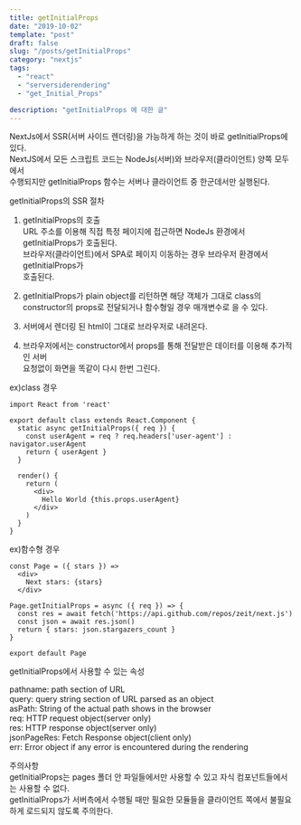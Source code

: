 ```yaml
---
title: getInitialProps
date: "2019-10-02"
template: "post"
draft: false
slug: "/posts/getInitialProps"
category: "nextjs"
tags:
  - "react"
  - "serversiderendering"
  - "get_Initial_Props"

description: "getInitialProps 에 대한 글"
---
```


NextJs에서 SSR(서버 사이드 렌더링)을 가능하게 하는 것이 바로 getInitialProps에 있다.  
NextJS에서 모든 스크립트 코드는 NodeJs(서버)와 브라우저(클라이언트) 양쪽 모두에서  
수행되지만 getInitialProps 함수는 서버나 클라이언트 중 한군데서만 실행된다.

getInitialProps의 SSR 절차

1. getInitialProps의 호출  
   URL 주소를 이용해 직접 특정 페이지에 접근하면 NodeJs 환경에서 getInitialProps가 호출된다.  
   브라우저(클라이언트)에서 SPA로 페이지 이동하는 경우 브라우저 환경에서 getInitialProps가  
   호출된다.

2. getInitialProps가 plain object를 리턴하면 해당 객체가 그대로 class의 constructor의 props로 전달되거나 함수형일 경우 매개변수로 을 수 있다.

3. 서버에서 렌더링 된 html이 그대로 브라우저로 내려온다.
4. 브라우저에서는 constructor에서 props를 통해 전달받은 데이터를 이용해 추가적인 서버  
   요청없이 화면을 똑같이 다시 한번 그린다.

ex)class 경우

```
import React from 'react'

export default class extends React.Component {
  static async getInitialProps({ req }) {
    const userAgent = req ? req.headers['user-agent'] : navigator.userAgent
    return { userAgent }
  }

  render() {
    return (
      <div>
        Hello World {this.props.userAgent}
      </div>
    )
  }
}
```

ex)함수형 경우

```
const Page = ({ stars }) =>
  <div>
    Next stars: {stars}
  </div>

Page.getInitialProps = async ({ req }) => {
  const res = await fetch('https://api.github.com/repos/zeit/next.js')
  const json = await res.json()
  return { stars: json.stargazers_count }
}

export default Page
```

getInitialProps에서 사용할 수 있는 속성

pathname: path section of URL  
query: query string section of URL parsed as an object  
asPath: String of the actual path shows in the browser  
req: HTTP request object(server only)  
res: HTTP response object(server only)  
jsonPageRes: Fetch Response object(client only)  
err: Error object if any error is encountered during the rendering

주의사항  
getInitialProps는 pages 폴더 안 파일들에서만 사용할 수 있고 자식 컴포넌트들에서는 사용할 수 없다.  
getInitialProps가 서버측에서 수행될 때만 필요한 모듈들을 클라이언트 쪽에서 불필요하게 로드되지 않도록 주의한다.
